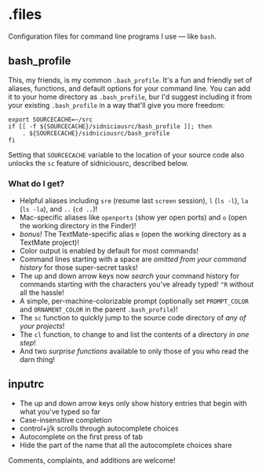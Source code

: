 # .files

Configuration files for command line programs I use — like `bash`.

## bash_profile

This, my friends, is my common `.bash_profile`. It's a fun and friendly set of aliases, functions, and default options for your command line. You can add it to your home directory as `.bash_profile`, bur I'd suggest including it from your existing `.bash_profile` in a way that'll give you more freedom:

    export SOURCECACHE=~/src
    if [[ -f ${SOURCECACHE}/sidniciousrc/bash_profile ]]; then
    	. ${SOURCECACHE}/sidniciousrc/bash_profile
    fi

Setting that `SOURCECACHE` variable to the location of your source code also unlocks the `sc` feature of sidniciousrc, described below.

### What do I get?

- Helpful aliases including `sre` (resume last `screen` session), `l` (`ls -l`), `la` (`ls -la`), and `..` (`cd ..`)!
- Mac-specific aliases like `openports` (show yer open ports) and `o` (open the working directory in the Finder)!
- *bonus!* The TextMate-specific alias `m` (open the working directory as a TextMate project)!
- Color output is enabled by default for most commands!
- Command lines starting with a space are *omitted from your command history* for those super-secret tasks!
- The up and down arrow keys now *search* your command history for commands starting with the characters you've already typed! `^R` without all the hassle!
- A simple, per-machine-colorizable prompt (optionally set `PROMPT_COLOR` and `ORNAMENT_COLOR` in the parent `.bash_profile`)!
- The `sc` function to quickly jump to the source code directory of *any of your projects*!
- The `cl` function, to change to and list the contents of a directory *in one step*!
- And two *surprise functions* available to only those of you who read the darn thing!

## inputrc

- The up and down arrow keys only show history entries that begin with what you've typed so far
- Case-insensitive completion
- control+j/k scrolls through autocomplete choices
- Autocomplete on the first press of tab
- Hide the part of the name that all the autocomplete choices share

Comments, complaints, and additions are welcome!
